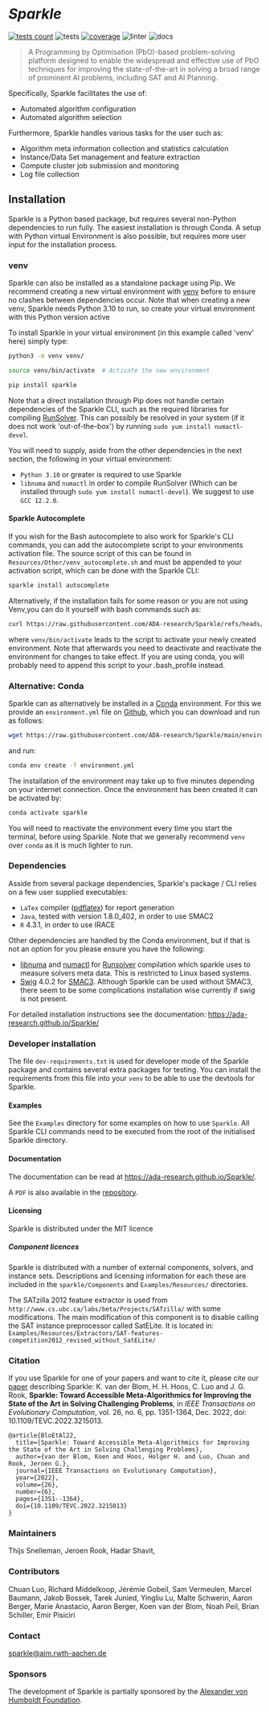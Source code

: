 # _Sparkle_

[![tests count](https://ada-research.github.io/Sparkle/_static/junit/junit-badge.svg)](https://ada-research.github.io/Sparkle/_static/junit/index.html)
![tests](https://github.com/ada-research/sparkle/actions/workflows/unittest.yml/badge.svg)
[![coverage](https://ada-research.github.io/Sparkle/_static/coverage/coverage-badge.svg)](https://ada-research.github.io/Sparkle/_static/coverage/index.html)
![linter](https://github.com/ada-research/sparkle/actions/workflows/linter.yml/badge.svg?event=push)
![docs](https://github.com/ada-research/sparkle/actions/workflows/documentation.yml/badge.svg?event=push)

> A Programming by Optimisation (PbO)-based problem-solving platform designed to enable the widespread and effective use of PbO techniques for improving the state-of-the-art in solving a broad range of prominent AI problems, including SAT and AI Planning.

Specifically, Sparkle facilitates the use of:

 * Automated algorithm configuration
 * Automated algorithm selection

Furthermore, Sparkle handles various tasks for the user such as:

 * Algorithm meta information collection and statistics calculation
 * Instance/Data Set management and feature extraction
 * Compute cluster job submission and monitoring
 * Log file collection


## Installation

Sparkle is a Python based package, but requires several non-Python dependencies to run fully. The easiest installation is through Conda. A setup with Python virtual Environment is also possible, but requires more user input for the installation process.

### venv

Sparkle can also be installed as a standalone package using Pip. We recommend creating a new virtual environment with [venv](https://docs.python.org/3/library/venv.html) before to ensure no clashes between dependencies occur. Note that when creating a new venv, Sparkle needs Python 3.10 to run, so create your virtual environment with this Python version active

To install Sparkle in your virtual environment (in this example called 'venv' here) simply type:

```bash
python3 -m venv venv/

source venv/bin/activate  # Activate the new environment

pip install sparkle
```

Note that a direct installation through Pip does not handle certain dependencies of the Sparkle CLI, such as the required libraries for compiling [RunSolver](https://www.cril.univ-artois.fr/~roussel/runsolver/). This can possibly be resolved in your system (if it does not work 'out-of-the-box') by running `sudo yum install numactl-devel`.

You will need to supply, aside from the other dependencies in the next section, the following in your virtual environment:
- `Python 3.10` or greater is required to use Sparkle
- `libnuma` and `numactl` in order to compile RunSolver (Which can be installed through `sudo yum install numactl-devel`). We suggest to use `GCC 12.2.0`.

#### Sparkle Autocomplete

If you wish for the Bash autocomplete to also work for Sparkle's CLI commands, you can add the autocomplete script to your environments activation file. The source script of this can be found in `Resources/Other/venv_autocomplete.sh` and must be appended to your activation script, which can be done with the Sparkle CLI:

```bash
sparkle install autocomplete
```

Alternatively, if the installation fails for some reason or you are not using Venv,you can do it yourself with bash commands such as:

```bash
curl https://raw.githubusercontent.com/ADA-research/Sparkle/refs/heads/main/sparkle/Resources/Other/venv_autocomplete.sh >> venv/bin/activate
```

where `venv/bin/activate` leads to the script to activate your newly created environment. Note that afterwards you need to deactivate and reactivate the environment for changes to take effect. If you are using conda, you will probably need to append this script to your .bash_profile instead.

### Alternative: Conda

Sparkle can as alternatively be installed in a [Conda](https://docs.conda.io/en/latest/miniconda.html) environment. For this we provide an `environment.yml` file on [Github](https://github.com/ADA-research/Sparkle/blob/main/environment.yml), which you can download and run as follows:

```bash
wget https://raw.githubusercontent.com/ADA-research/Sparkle/main/environment.yml
```

and run:

```bash
conda env create -f environment.yml
```

The installation of the environment may take up to five minutes depending on your internet connection.
Once the environment has been created it can be activated by:

```bash
conda activate sparkle
```

You will need to reactivate the environment every time you start the terminal, before using Sparkle. Note that we generally recommend `venv` over `conda` as it is much lighter to run.

### Dependencies
Asside from several package dependencies, Sparkle's package / CLI relies on a few user supplied executables:
- `LaTex` compiler ([pdflatex](https://gist.github.com/rain1024/98dd5e2c6c8c28f9ea9d)) for report generation
- `Java`, tested with version 1.8.0_402, in order to use SMAC2
- `R` 4.3.1, in order to use IRACE

Other dependencies are handled by the Conda environment, but if that is not an option for you please ensure you have the following:

- [libnuma](https://anaconda.org/esrf-bcu/libnuma) and [numactl](https://anaconda.org/brown-data-science/numactl) for [Runsolver](http://www.cril.univ-artois.fr/~roussel/runsolver/) compilation which sparkle uses to measure solvers meta data. This is restricted to Linux based systems.
- [Swig](https://anaconda.org/conda-forge/swig/) 4.0.2 for [SMAC3](https://github.com/automl/SMAC3). Although Sparkle can be used without SMAC3, there seem to be some complications installation wise currently if swig is not present.

For detailed installation instructions see the documentation: https://ada-research.github.io/Sparkle/

### Developer installation

The file `dev-requirements.txt` is used for developer mode of the Sparkle package and contains several extra packages for testing. You can install the requirements from this file into your `venv` to be able to use the devtools for Sparkle.

#### Examples

See the `Examples` directory for some examples on how to use `Sparkle`. All Sparkle CLI commands need to be executed from the root of the initialised Sparkle directory.

#### Documentation

The documentation can be read at https://ada-research.github.io/Sparkle/. 

A `PDF` is also available in the [repository](https://raw.githubusercontent.com/ADA-research/Sparkle/main/Documentation/sparkle-userguide.pdf).

#### Licensing

Sparkle is distributed under the MIT licence

##### Component licences 

Sparkle is distributed with a number of external components, solvers, and instance sets. Descriptions and licensing information for each these are included in the `sparkle/Components` and `Examples/Resources/` directories.

The SATzilla 2012 feature extractor is used from `http://www.cs.ubc.ca/labs/beta/Projects/SATzilla/` with some modifications. The main modification of this component is to disable calling the SAT instance preprocessor called SatELite. It is located in: `Examples/Resources/Extractors/SAT-features-competition2012_revised_without_SatELite/`

### Citation

If you use Sparkle for one of your papers and want to cite it, please cite our [paper](https://doi.org/10.1109/TEVC.2022.3215013) describing Sparkle:
K. van der Blom, H. H. Hoos, C. Luo and J. G. Rook, **Sparkle: Toward Accessible Meta-Algorithmics for Improving the State of the Art in Solving Challenging Problems**, in _IEEE Transactions on Evolutionary Computation_, vol. 26, no. 6, pp. 1351-1364, Dec. 2022, doi: 10.1109/TEVC.2022.3215013.
```
@article{BloEtAl22,
  title={Sparkle: Toward Accessible Meta-Algorithmics for Improving the State of the Art in Solving Challenging Problems}, 
  author={van der Blom, Koen and Hoos, Holger H. and Luo, Chuan and Rook, Jeroen G.},
  journal={IEEE Transactions on Evolutionary Computation}, 
  year={2022},
  volume={26},
  number={6},
  pages={1351--1364},
  doi={10.1109/TEVC.2022.3215013}
}
```

### Maintainers
Thijs Snelleman,
Jeroen Rook,
Hadar Shavit,

### Contributors
Chuan Luo,
Richard Middelkoop,
Jérémie Gobeil,
Sam Vermeulen,
Marcel Baumann,
Jakob Bossek,
Tarek Junied,
Yingliu Lu,
Malte Schwerin,
Aaron Berger,
Marie Anastacio,
Aaron Berger,
Koen van der Blom,
Noah Peil,
Brian Schiller,
Emir Pisiciri

### Contact
sparkle@aim.rwth-aachen.de

### Sponsors

The development of Sparkle is partially sponsored by the [Alexander von Humboldt Foundation](https://www.humboldt-foundation.de/en/).

